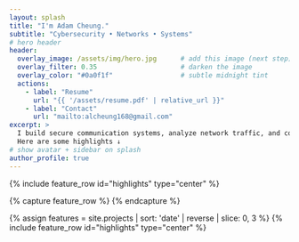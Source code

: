 ```yaml
---
layout: splash
title: "I'm Adam Cheung."
subtitle: "Cybersecurity • Networks • Systems"
# hero header
header:
  overlay_image: /assets/img/hero.jpg      # add this image (next step)
  overlay_filter: 0.35                     # darken the image
  overlay_color: "#0a0f1f"                 # subtle midnight tint
  actions:
    - label: "Resume"
      url: "{{ '/assets/resume.pdf' | relative_url }}"
    - label: "Contact"
      url: "mailto:alcheung168@gmail.com"
excerpt: >
  I build secure communication systems, analyze network traffic, and compete in CTFs.
  Here are some highlights ↓
# show avatar + sidebar on splash
author_profile: true
---
```


{% include feature_row
  id="highlights"
  type="center"
  %}

{% capture feature_row %}
{% endcapture %}

{% assign features = site.projects | sort: 'date' | reverse | slice: 0, 3 %}
{% include feature_row id="highlights" type="center" %}
